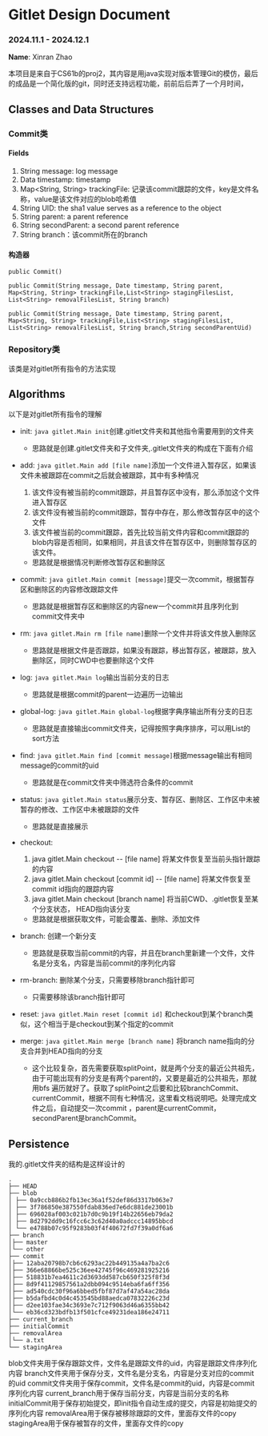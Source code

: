 # Gitlet Design Document
### 2024.11.1 - 2024.12.1
**Name**: Xinran Zhao

本项目是来自于CS61b的proj2，其内容是用java实现对版本管理Git的模仿，最后的成品是一个简化版的git，同时还支持远程功能，前前后后弄了一个月时间，

## Classes and Data Structures

### Commit类

#### Fields

1. String message: log message
2. Data timestamp: timestamp
3. Map<String, String> trackingFile: 记录该commit跟踪的文件，key是文件名称，value是该文件对应的blob哈希值
4. String UID: the sha1 value serves as a reference to the object 
5. String parent: a parent reference
6. String secondParent: a second parent reference
7. String branch：该commit所在的branch

#### 构造器
    public Commit()

    public Commit(String message, Date timestamp, String parent, Map<String, String> trackingFile,List<String> stagingFilesList, List<String> removalFilesList, String branch)

    public Commit(String message, Date timestamp, String parent, Map<String, String> trackingFile,List<String> stagingFilesList, List<String> removalFilesList, String branch,String secondParentUid)


### Repository类   
该类是对gitlet所有指令的方法实现


## Algorithms
以下是对gitlet所有指令的理解
- init: `java gitlet.Main init`创建.gitlet文件夹和其他指令需要用到的文件夹
  + 思路就是创建.gitlet文件夹和子文件夹,.gitlet文件夹的构成在下面有介绍
- add: `java gitlet.Main add [file name]`添加一个文件进入暂存区，如果该文件未被跟踪在commit之后就会被跟踪，其中有多种情况
  1. 该文件没有被当前的commit跟踪，并且暂存区中没有，那么添加这个文件进入暂存区
  2. 该文件没有被当前的commit跟踪，暂存中存在，那么修改暂存区中的这个文件
  3. 该文件被当前的commit跟踪，首先比较当前文件内容和commit跟踪的blob内容是否相同，如果相同，并且该文件在暂存区中，则删除暂存区的该文件。
  + 思路就是根据情况判断修改暂存区和删除区
- commit: `java gitlet.Main commit [message]`提交一次commit，根据暂存区和删除区的内容修改跟踪文件
  + 思路就是根据暂存区和删除区的内容new一个commit并且序列化到commit文件夹中

- rm: `java gitlet.Main rm [file name]`删除一个文件并将该文件放入删除区
  + 思路就是根据文件是否跟踪，如果没有跟踪，移出暂存区，被跟踪，放入删除区，同时CWD中也要删除这个文件
- log: `java gitlet.Main log`输出当前分支的日志
  + 思路就是根据commit的parent一边遍历一边输出
- global-log: `java gitlet.Main global-log`根据字典序输出所有分支的日志
  + 思路就是直接输出commit文件夹，记得按照字典序排序，可以用List的sort方法
- find: `java gitlet.Main find [commit message]`根据message输出有相同message的commit的uid
  + 思路就是在commit文件夹中筛选符合条件的commit
- status: `java gitlet.Main status`展示分支、暂存区、删除区、工作区中未被暂存的修改、工作区中未被跟踪的文件
  + 思路就是直接展示
- checkout:
  1. java gitlet.Main checkout -- [file name]
    将某文件恢复至当前头指针跟踪的内容
  2. java gitlet.Main checkout [commit id] -- [file name]
    将某文件恢复至commit id指向的跟踪内容
  3. java gitlet.Main checkout [branch name]
    将当前CWD、.gitlet恢复至某个分支状态， HEAD指向该分支
  + 思路就是根据获取文件，可能会覆盖、删除、添加文件
- branch: 创建一个新分支
  + 思路就是获取当前commit的内容，并且在branch里新建一个文件，文件名是分支名，内容是当前commit的序列化内容
- rm-branch: 删除某个分支，只需要移除branch指针即可
  + 只需要移除该branch指针即可
- reset: `java gitlet.Main reset [commit id]` 和checkout到某个branch类似，这个相当于是checkout到某个指定的commit
- merge: `java gitlet.Main merge [branch name]` 将branch name指向的分支合并到HEAD指向的分支
  + 这个比较复杂，首先需要获取splitPoint，就是两个分支的最近公共祖先，由于可能出现有的分支是有两个parent的，又要是最近的公共祖先，那就用bfs
    遍历就好了。获取了splitPoint之后要和比较branchCommit、currentCommit，根据不同有七种情况，这里看文档说明吧。处理完成文件之后，自动提交一次commit
    ，parent是currentCommit，secondParent是branchCommit。

## Persistence
我的.gitlet文件夹的结构是这样设计的
```plaintext
.
├── HEAD
├── blob
│ ├── 0a9ccb886b2fb13ec36a1f52def86d3317b063e7
│ ├── 3f786850e387550fdab836ed7e6dc881de23001b
│ ├── 696028af003c021b7d0c9b19f14b22656eb79da2
│ ├── 8d2792dd9c16fcc6c3c62d40a0adccc14895bbcd
│ └── e4788b07c95f9283b03f4f40672fd7f39a0df6a6
├── branch
│├── master
│└── other
├── commit
│├── 12aba20798b7cb6c6293ac22b449135a4a7ba2c6
│├── 366e68866be525c36ee42745f96c469281925216
│├── 518831b7ea4611c2d3693dd587cb650f325f8f3d
│├── 8d9f41129857561a2dbb094c9514eba6fa6ff356
│├── ad540cdc30f96a6bbed5fbf87d7af47a54ac28da
│├── b5dafbd4c0d4c453545bd88aedca07832226c23d
│├── d2ee103fae34c3693e7c712f9063d46a6355bb42
│└── eb36cd323bdfb13f501cfce49231dea186e24711
├── current_branch
├── initialCommit
├── removalArea
│└── a.txt
└── stagingArea

```
blob文件夹用于保存跟踪文件，文件名是跟踪文件的uid，内容是跟踪文件序列化内容
branch文件夹用于保存分支，文件名是分支名，内容是分支对应的commit的uid
commit文件夹用于保存commit，文件名是commit的uid，内容是commit序列化内容
current_branch用于保存当前分支，内容是当前分支的名称
initialCommit用于保存初始提交，即init指令自动生成的提交，内容是初始提交的序列化内容
removalArea用于保存被移除跟踪的文件，里面存文件的copy
stagingArea用于保存被暂存的文件，里面存文件的copy
